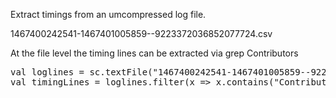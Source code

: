 Extract timings from an umcompressed log file.

1467400242541-1467401005859--9223372036852077724.csv

At the file level the timing lines can be extracted via grep Contributors <filename>

<pre>
val loglines = sc.textFile("1467400242541-1467401005859--9223372036852077724.csv")
val timingLines = loglines.filter(x => x.contains("Contributors"))
</pre>
